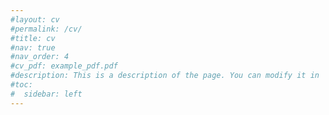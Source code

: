 ```yaml
---
#layout: cv
#permalink: /cv/
#title: cv
#nav: true
#nav_order: 4
#cv_pdf: example_pdf.pdf
#description: This is a description of the page. You can modify it in '_pages/cv.md'. You can also change or remove the top pdf download button.
#toc:
#  sidebar: left
---
```

